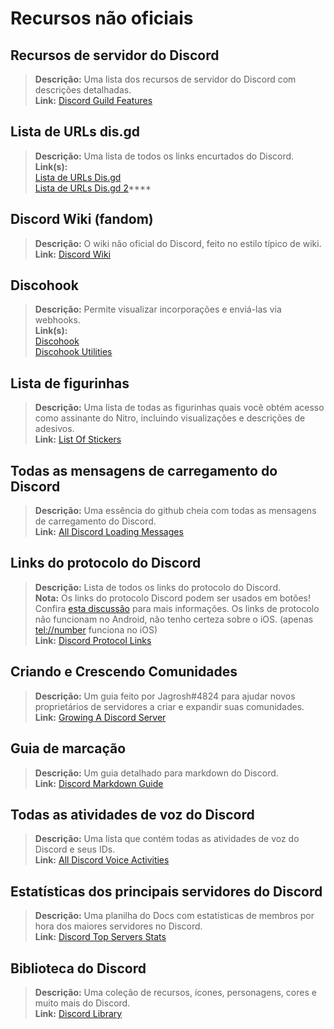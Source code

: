 # Recursos não oficiais

## Recursos de servidor do Discord

> **Descrição:** Uma lista dos recursos de servidor do Discord com descrições detalhadas.\
> **Link:** [Discord Guild Features](https://gist.github.com/Techy/ecc60b12e94f8fc8185f09b82aa91dd2)

## Lista de URLs dis.gd

> **Descrição:** Uma lista de todos os links encurtados do Discord.\
> **Link(s):**\
> [Lista de URLs Dis.gd](https://herogamers.dev/dis.gd/) \
> [Lista de URLs Dis.gd 2](https://thecutefoxxy.com/discord-shortlinks)****

## **Discord Wiki** (fandom)[​](https://discordresources.com/resources/unofficial-resources#discord-wiki-fandom) <a href="#discord-wiki-fandom" id="discord-wiki-fandom"></a>

> **Descrição:** O wiki não oficial do Discord, feito no estilo típico de wiki.\
> **Link:** [Discord Wiki](https://discord.fandom.com/wiki/Discord)

## **Discohook** <a href="#discohook" id="discohook"></a>

> **Descrição:** Permite visualizar incorporações e enviá-las via webhooks.\
> **Link(s):**\
> [Discohook](https://discohook.org/)\
> [Discohook Utilities](https://dutils.shay.cat/)

## Lista de figurinhas

> **Descrição:** Uma lista de todas as figurinhas quais você obtém acesso como assinante do Nitro, incluindo visualizações e descrições de adesivos.\
> **Link:** [List Of Stickers](https://stickers.advaith.io/)

## Todas as mensagens de carregamento do Discord

> **Descrição:** Uma essência do github cheia com todas as mensagens de carregamento do Discord.\
> **Link:** [All Discord Loading Messages](https://gist.github.com/advaith1/540543d6a2b7fd66abdb0eb02c002f88)

## Links do protocolo do Discord

> **Descrição:** Lista de todos os links do protocolo do Discord.\
> **Nota:** Os links do protocolo Discord podem ser usados em botões! Confira [esta discussão](https://github.com/discord/discord-api-docs/discussions/3347#discussioncomment-1405699) para mais informações. Os links de protocolo não funcionam no Android, não tenho certeza sobre o iOS. (apenas [tel://number](tel://number) funciona no iOS)\
> **Link:** [Discord Protocol Links](https://gist.github.com/ghostrider-05/8f1a0bfc27c7c4509b4ea4e8ce718af0)

## Criando e Crescendo Comunidades

> **Descrição:** Um guia feito por Jagrosh#4824 para ajudar novos proprietários de servidores a criar e expandir suas comunidades.\
> **Link:** [Growing A Discord Server](https://gist.github.com/jagrosh/342324d7084c9ebdac2fa3d0cd759d10)

## Guia de marcação

> **Descrição:** Um guia detalhado para markdown do Discord.\
> **Link:** [Discord Markdown Guide](https://gist.github.com/matthewzring/9f7bbfd102003963f9be7dbcf7d40e51)

## Todas as atividades de voz do Discord

> **Descrição:** Uma lista que contém todas as atividades de voz do Discord e seus IDs.\
> **Link:** [All Discord Voice Activities](https://gist.github.com/GeneralSadaf/42d91a2b6a93a7db7a39208f2d8b53ad)

## Estatísticas dos principais servidores do Discord

> **Descrição:** Uma planilha do Docs com estatísticas de membros por hora dos maiores servidores no Discord.\
> **Link:** [Discord Top Servers Stats](https://docs.google.com/spreadsheets/d/1gRQ44Goa8x\_M714pSmPXLHW3BAK5LzWzRn1MVXPeVn4/edit#gid=0)

## Biblioteca do Discord

> **Descrição:** Uma coleção de recursos, ícones, personagens, cores e muito mais do Discord.\
> **Link:** [Discord Library](https://www.figma.com/community/file/1114896965920105129)
